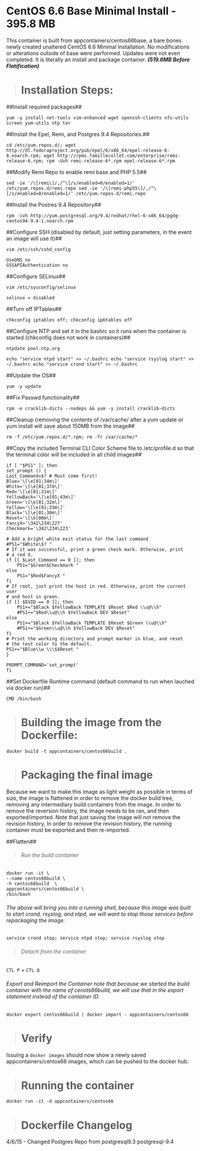 #  CentOS 6.6 Base Minimal Install - 395.8 MB

This container is built from appcontainers/centos66base, a bare bones newly created unaltered CentOS 6.6 Minimal Installation. No modifications or alterations outside of base were performed. Updates were not even completed. It is literally an install and package container. ***(519.6MB Before Flatification)***


># Installation Steps:

##Install required packages##

   `yum -y install net-tools vim-enhanced wget openssh-clients nfs-utils screen yum-utils ntp tar`

##Install the Epel, Remi, and Postgres 9.4 Repositories.##

   `cd /etc/yum.repos.d/;
   wget http://dl.fedoraproject.org/pub/epel/6/x86_64/epel-release-6-8.noarch.rpm;
   wget http://rpms.famillecollet.com/enterprise/remi-release-6.rpm;
   rpm -Uvh remi-release-6*.rpm epel-release-6*.rpm`

##Modify Remi Repo to enable remi base and PHP 5.5##

   `sed -ie '/\[remi\]/,/^\[/s/enabled=0/enabled=1/' /etc/yum.repos.d/remi.repo
    sed -ie '/\[remi-php55\]/,/^\[/s/enabled=0/enabled=1/' /etc/yum.repos.d/remi.repo`

##Install the Postres 9.4 Repository##
       
   `rpm -ivh http://yum.postgresql.org/9.4/redhat/rhel-6-x86_64/pgdg-centos94-9.4-1.noarch.rpm`

##Configure SSH (disabled by default, just setting parameters, in the event an image will use it)##

   `vim /etc/ssh/sshd_config`

    UseDNS no
    GSSAPIAuthentication no

##Configure SELinux##
    
   `vim /etc/sysconfig/selinux`

    selinux = disabled

##Turn off IPTables##
    
   `chkconfig iptables off; chkconfig ip6tables off`

##Configure NTP and set it in the bashrc so it runs when the container is started (chkconfig does not work in containers)##

   `ntpdate pool.ntp.org`

   `echo "service ntpd start" >> ~/.bashrc
   echo "service rsyslog start" >> ~/.bashrc
   echo "service crond start" >> ~/.bashrc`

##Update the OS##

   `yum -y update`

##Fix Passwd functionality##

   `rpm -e cracklib-dicts --nodeps && yum -y install cracklib-dicts`

##Cleanup (removing the contents of /var/cache/ after a yum update or yum install will save about 150MB from the image##

   `rm -f /etc/yum.repos.d/*.rpm; rm -fr /var/cache/*`

##Copy the included Terminal CLI Color Scheme file to /etc/profile.d so that the terminal color will be included in all child images##

    if [ "$PS1" ]; then
    set_prompt () {
    Last_Command=$? # Must come first!
    Blue='\[\e[01;34m\]'
    White='\[\e[01;37m\]'
    Red='\[\e[01;31m\]'
    YellowBack='\[\e[01;43m\]'
    Green='\[\e[01;32m\]'
    Yellow='\[\e[01;33m\]'
    Black='\[\e[01;30m\]'
    Reset='\[\e[00m\]'
    FancyX='\342\234\227'
    Checkmark='\342\234\223'

    # Add a bright white exit status for the last command
    #PS1="$White\$? "
    # If it was successful, print a green check mark. Otherwise, print
    # a red X.
    if [[ $Last_Command == 0 ]]; then
        PS1="$Green$Checkmark "
    else
        PS1="$Red$FancyX "
    fi
    # If root, just print the host in red. Otherwise, print the current user
    # and host in green.
    if [[ $EUID == 0 ]]; then
        PS1+="$Black $YellowBack TEMPLATE $Reset $Red \\u@\\h"
        #PS1+="$Red\\u@\\h $YellowBack DEV $Reset"
    else
        PS1+="$Black $YellowBack TEMPLATE $Reset $Green \\u@\\h"
        #PS1+="$Green\\u@\\h $YellowBack DEV $Reset"
    fi
    # Print the working directory and prompt marker in blue, and reset
    # the text color to the default.
    PS1+="$Blue\\w \\\$$Reset "
    }
    
    PROMPT_COMMAND='set_prompt'
    fi

##Set Dockerfile Runtime command (default command to run when lauched via docker run)##
    
    CMD /bin/bash

># Building the image from the Dockerfile:
    
   `docker build -t appcontainers/centos66build .`


># Packaging the final image

Because we want to make this image as light weight as possible in terms of size, the image is flattened in order to remove the docker build tree, removing any intermediary build containers from the image. In order to remove the reversion history, the image needs to be ran, and then exported/imported. Note that just saving the image will not remove the revision history, In order to remove the revision history, the running container must be exported and then re-imported. 

##Flatten##

>###### Run the build container

    docker run -it \
    --name centos66build \
    -h centos66build  \
    appcontainers/centos66build \
    /bin/bash
 
   
###### The above will bring you into a running shell, because this image was built to start crond, rsyslog, and ntpd, we will want to stop those services before repackaging the image. 


   `service crond stop; service ntpd stop; service rsyslog stop`


>###### Detach from the container
    
   `CTL P` + `CTL Q`


###### Export and Reimport the Container note that because we started the build container with the name of cenots66build, we will use that in the export statement instead of the container ID.

    
   `docker export centos66build | docker import - appcontainers/centos66`

># Verify

Issuing a `docker images` should now show a newly saved appcontainers/centos66 images, which can be pushed to the docker hub.

># Running the container
    
   `docker run -it -d appcontainers/centos66`

># Dockerfile Changelog
4/6/15 - Changed Postgres Repo from postgresql9.3 postgresql-9.4
